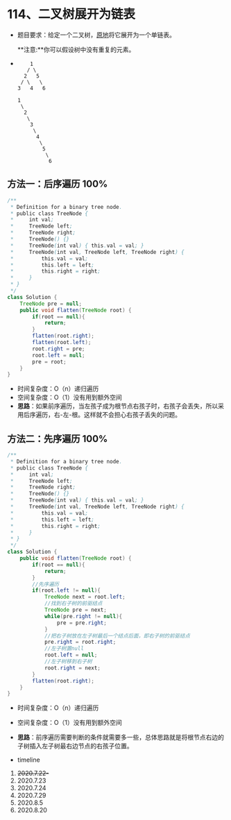 # 114、二叉树展开为链表

- 题目要求：给定一个二叉树，[原地](https://baike.baidu.com/item/原地算法/8010757)将它展开为一个单链表。

  **注意:**你可以假设树中没有重复的元素。

- ```
      1
     / \
    2   5
   / \   \
  3   4   6
  
  1
   \
    2
     \
      3
       \
        4
         \
          5
           \
            6
  ```



## 方法一：后序遍历 100%

```java
/**
 * Definition for a binary tree node.
 * public class TreeNode {
 *     int val;
 *     TreeNode left;
 *     TreeNode right;
 *     TreeNode() {}
 *     TreeNode(int val) { this.val = val; }
 *     TreeNode(int val, TreeNode left, TreeNode right) {
 *         this.val = val;
 *         this.left = left;
 *         this.right = right;
 *     }
 * }
 */
class Solution {
    TreeNode pre = null;
    public void flatten(TreeNode root) {
        if(root == null){
            return;
        }
        flatten(root.right);
        flatten(root.left);
        root.right = pre;
        root.left = null;
        pre = root;
    }
}
```

- 时间复杂度：O（n）递归遍历
- 空间复杂度：O（1）没有用到额外空间
- **思路**：如果前序遍历，当左孩子成为根节点右孩子时，右孩子会丢失，所以采用后序遍历，右-左-根。这样就不会担心右孩子丢失的问题。



## 方法二：先序遍历 100%

```java
/**
 * Definition for a binary tree node.
 * public class TreeNode {
 *     int val;
 *     TreeNode left;
 *     TreeNode right;
 *     TreeNode() {}
 *     TreeNode(int val) { this.val = val; }
 *     TreeNode(int val, TreeNode left, TreeNode right) {
 *         this.val = val;
 *         this.left = left;
 *         this.right = right;
 *     }
 * }
 */
class Solution {
    public void flatten(TreeNode root) {
        if(root == null){
            return;
        }
        //先序遍历
        if(root.left != null){
            TreeNode next = root.left;
            //找到右子树的前驱结点
            TreeNode pre = next;
            while(pre.right != null){
                pre = pre.right;
            }
            //把右子树放在左子树最后一个结点后面，即右子树的前驱结点
            pre.right = root.right;
            //左子树置null
            root.left = null;
            //左子树移到右子树
            root.right = next;
        }
        flatten(root.right);
    }
}
```

- 时间复杂度：O（n）递归遍历
- 空间复杂度：O（1）没有用到额外空间
- **思路**：前序遍历需要判断的条件就需要多一些，总体思路就是将根节点右边的子树插入左子树最右边节点的右孩子位置。



- timeline

1. ~~2020.7.22-~~
2. 2020.7.23
3. 2020.7.24
4. 2020.7.29
5. 2020.8.5
6. 2020.8.20
